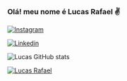 ### Olá! meu nome é Lucas Rafael ✌️

[![Instagram](https://img.shields.io/badge/Instagram-E4405F?style=for-the-badge&logo=instagram&logoColor=white)](https://www.instagram.com/lucas78ra/)

[![Linkedin](https://img.shields.io/badge/LinkedIn-0077B5?style=for-the-badge&logo=linkedin&logoColor=white)](https://www.linkedin.com/in/lucas-rafael-b96880249/)

![Lucas GitHub stats](https://github-readme-stats.vercel.app/api?username=anuraghazra&show_icons=true&theme=dracula)

[![Lucas Rafael ](https://github-readme-stats.vercel.app/api/top-langs/?username=todpig&layout=compact)](https://github.com/anuraghazra/github-readme-stats)
